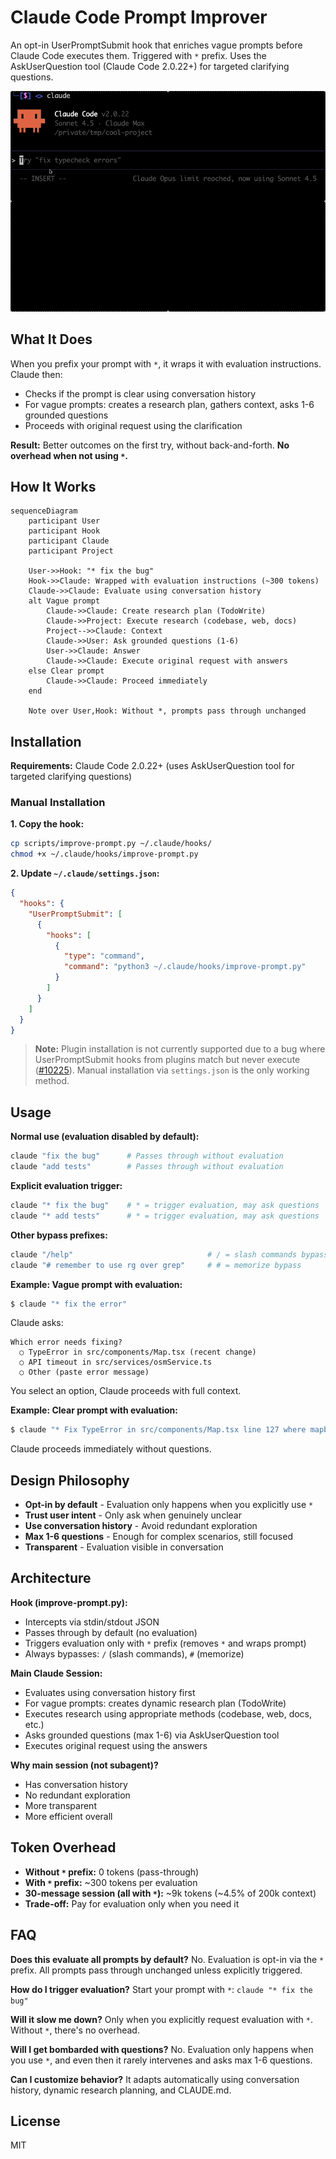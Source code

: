 # Claude Code Prompt Improver

An opt-in UserPromptSubmit hook that enriches vague prompts before Claude Code executes them. Triggered with `*` prefix. Uses the AskUserQuestion tool (Claude Code 2.0.22+) for targeted clarifying questions.

![Demo](assets/demo.gif)

## What It Does

When you prefix your prompt with `*`, it wraps it with evaluation instructions. Claude then:
- Checks if the prompt is clear using conversation history
- For vague prompts: creates a research plan, gathers context, asks 1-6 grounded questions
- Proceeds with original request using the clarification

**Result:** Better outcomes on the first try, without back-and-forth. **No overhead when not using `*`.**

## How It Works

```mermaid
sequenceDiagram
    participant User
    participant Hook
    participant Claude
    participant Project

    User->>Hook: "* fix the bug"
    Hook->>Claude: Wrapped with evaluation instructions (~300 tokens)
    Claude->>Claude: Evaluate using conversation history
    alt Vague prompt
        Claude->>Claude: Create research plan (TodoWrite)
        Claude->>Project: Execute research (codebase, web, docs)
        Project-->>Claude: Context
        Claude->>User: Ask grounded questions (1-6)
        User->>Claude: Answer
        Claude->>Claude: Execute original request with answers
    else Clear prompt
        Claude->>Claude: Proceed immediately
    end

    Note over User,Hook: Without *, prompts pass through unchanged
```

## Installation

**Requirements:** Claude Code 2.0.22+ (uses AskUserQuestion tool for targeted clarifying questions)

### Manual Installation

**1. Copy the hook:**
```bash
cp scripts/improve-prompt.py ~/.claude/hooks/
chmod +x ~/.claude/hooks/improve-prompt.py
```

**2. Update `~/.claude/settings.json`:**
```json
{
  "hooks": {
    "UserPromptSubmit": [
      {
        "hooks": [
          {
            "type": "command",
            "command": "python3 ~/.claude/hooks/improve-prompt.py"
          }
        ]
      }
    ]
  }
}
```

> **Note:** Plugin installation is not currently supported due to a bug where UserPromptSubmit hooks from plugins match but never execute ([#10225](https://github.com/anthropics/claude-code/issues/10225)). Manual installation via `settings.json` is the only working method.

## Usage

**Normal use (evaluation disabled by default):**
```bash
claude "fix the bug"      # Passes through without evaluation
claude "add tests"        # Passes through without evaluation
```

**Explicit evaluation trigger:**
```bash
claude "* fix the bug"    # * = trigger evaluation, may ask questions
claude "* add tests"      # * = trigger evaluation, may ask questions
```

**Other bypass prefixes:**
```bash
claude "/help"                              # / = slash commands bypass
claude "# remember to use rg over grep"     # # = memorize bypass
```

**Example: Vague prompt with evaluation:**
```bash
$ claude "* fix the error"
```

Claude asks:
```
Which error needs fixing?
  ○ TypeError in src/components/Map.tsx (recent change)
  ○ API timeout in src/services/osmService.ts
  ○ Other (paste error message)
```

You select an option, Claude proceeds with full context.

**Example: Clear prompt with evaluation:**
```bash
$ claude "* Fix TypeError in src/components/Map.tsx line 127 where mapboxgl.Map constructor is missing container option"
```

Claude proceeds immediately without questions.

## Design Philosophy

- **Opt-in by default** - Evaluation only happens when you explicitly use `*`
- **Trust user intent** - Only ask when genuinely unclear
- **Use conversation history** - Avoid redundant exploration
- **Max 1-6 questions** - Enough for complex scenarios, still focused
- **Transparent** - Evaluation visible in conversation

## Architecture

**Hook (improve-prompt.py):**
- Intercepts via stdin/stdout JSON
- Passes through by default (no evaluation)
- Triggers evaluation only with `*` prefix (removes `*` and wraps prompt)
- Always bypasses: `/` (slash commands), `#` (memorize)

**Main Claude Session:**
- Evaluates using conversation history first
- For vague prompts: creates dynamic research plan (TodoWrite)
- Executes research using appropriate methods (codebase, web, docs, etc.)
- Asks grounded questions (max 1-6) via AskUserQuestion tool
- Executes original request using the answers

**Why main session (not subagent)?**
- Has conversation history
- No redundant exploration
- More transparent
- More efficient overall

## Token Overhead

- **Without `*` prefix:** 0 tokens (pass-through)
- **With `*` prefix:** ~300 tokens per evaluation
- **30-message session (all with `*`):** ~9k tokens (~4.5% of 200k context)
- **Trade-off:** Pay for evaluation only when you need it

## FAQ

**Does this evaluate all prompts by default?**
No. Evaluation is opt-in via the `*` prefix. All prompts pass through unchanged unless explicitly triggered.

**How do I trigger evaluation?**
Start your prompt with `*`: `claude "* fix the bug"`

**Will it slow me down?**
Only when you explicitly request evaluation with `*`. Without `*`, there's no overhead.

**Will I get bombarded with questions?**
No. Evaluation only happens when you use `*`, and even then it rarely intervenes and asks max 1-6 questions.

**Can I customize behavior?**
It adapts automatically using conversation history, dynamic research planning, and CLAUDE.md.

## License

MIT
